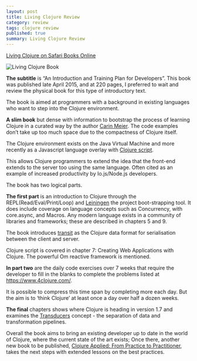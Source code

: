 ```yaml
---
layout: post
title: Living Clojure Review
category: review
tags: clojure review
published: true
summary: Living Clojure Review
---
```


[Living Clojure on Safari Books Online](https://www.safaribooksonline.com/library/view/living-clojure/9781491909270/)

![Living Clojure Book](https://raw.githubusercontent.com/griffio/griffio.github.io/master/public/living_clojure.png)

**The subtitle** is “An Introduction and Training Plan for Developers”. This book was published late April 2015, and at 220 pages, I preferred to wait and review the physical book for this type of introductory text.

The book is aimed at programmers with a background in existing languages who want to step into the Clojure environment.

**A slim book** but dense with information to bootstrap the process of learning Clojure in a curated way by the author [Carin Meier](https://twitter.com/gigasquid). The code examples don’t take up too much space due to the compactness of Clojure itself.

The Clojure environment exists on the Java Virtual Machine and more recently as a Javascript language overlay with [Clojure script](https://github.com/clojure/clojurescript).

This allows Clojure programmers to extend the idea that the front-end extends to the server too using the same language. Often cited as an example of increased productivity by Io.js/Node.js developers.

The book has two logical parts.
 
**The first part** is an introduction to Clojure through the REPL(Read/Eval/Print/Loop) and [Leiningen](http://leiningen.org) the project boot-strapping tool. It does include coverage on language concepts such as Concurrency, with core.async, and Macros. Any modern language exists in a community of libraries and frameworks; these are described in chapters 5 and 9.

The book introduces [transit](https://github.com/cognitect/transit-clj) as the Clojure data format for serialisation between the client and server.

Clojure script is covered in chapter 7: Creating Web Applications with Clojure. The powerful Om reactive framework is mentioned.

**In part two** are the daily code exercises over 7 weeks that require the developer to fill in the blanks to complete the problems listed at https://www.4clojure.com/. 

It is possible to compress this time span by completing more each day. But the aim is to ‘think Clojure’ at least once a day over half a dozen weeks.

**The final** chapters shows where Clojure is heading in version 1.7 and examines the [Transducers](http://clojure.org/transducers) concept - the separation of data and transformation pipelines.

Overall the book aims to bring an existing developer up to date in the world of Clojure, where the current state of the art exists; Once there, another new book to be published, [Clojure Applied: From Practice to Practitioner](https://pragprog.com/book/vmclojeco/clojure-applied), takes the next steps with extended lessons on the best practices.

